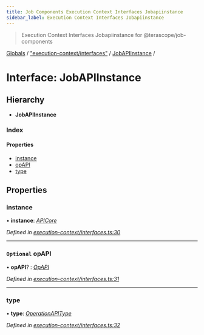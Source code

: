 ```yaml
---
title: Job Components Execution Context Interfaces Jobapiinstance
sidebar_label: Execution Context Interfaces Jobapiinstance
---
```


> Execution Context Interfaces Jobapiinstance for @terascope/job-components

[Globals](../overview.md) / ["execution-context/interfaces"](../modules/_execution_context_interfaces_.md) / [JobAPIInstance](_execution_context_interfaces_.jobapiinstance.md) /

# Interface: JobAPIInstance

## Hierarchy

* **JobAPIInstance**

### Index

#### Properties

* [instance](_execution_context_interfaces_.jobapiinstance.md#instance)
* [opAPI](_execution_context_interfaces_.jobapiinstance.md#optional-opapi)
* [type](_execution_context_interfaces_.jobapiinstance.md#type)

## Properties

###  instance

• **instance**: *[APICore](../classes/_operations_core_api_core_.apicore.md)*

*Defined in [execution-context/interfaces.ts:30](https://github.com/terascope/teraslice/tree/0c8b1cfadd6cd255811e506264906c5373f2ebea/packages/job-components/execution-context/interfaces.ts#L30)*

___

### `Optional` opAPI

• **opAPI**? : *[OpAPI](../modules/_interfaces_operations_.md#opapi)*

*Defined in [execution-context/interfaces.ts:31](https://github.com/terascope/teraslice/tree/0c8b1cfadd6cd255811e506264906c5373f2ebea/packages/job-components/execution-context/interfaces.ts#L31)*

___

###  type

• **type**: *[OperationAPIType](../modules/_operations_interfaces_.md#operationapitype)*

*Defined in [execution-context/interfaces.ts:32](https://github.com/terascope/teraslice/tree/0c8b1cfadd6cd255811e506264906c5373f2ebea/packages/job-components/execution-context/interfaces.ts#L32)*
